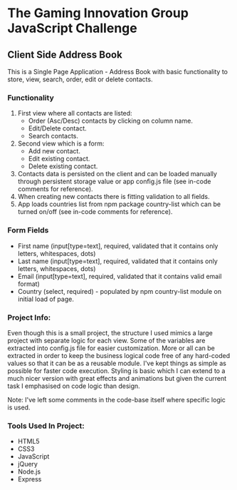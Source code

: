 # The Gaming Innovation Group JavaScript Challenge

## Client Side Address Book
This is a Single Page Application - Address Book with basic functionality to store, view, search, order, edit or delete contacts.

### Functionality
1. First view where all contacts are listed:
    - Order (Asc/Desc) contacts by clicking on column name.
    - Edit/Delete contact.
    - Search contacts.
2. Second view which is a form:
    - Add new contact.
    - Edit existing contact.
    - Delete existing contact.
3. Contacts data is persisted on the client and can be loaded manually through persistent storage value or app config.js file (see in-code comments for reference).
4. When creating new contacts there is fitting validation to all fields.
5. App loads countries list from npm package country-list which can be turned on/off (see in-code comments for reference).

### Form Fields
* First name (input[type=text], required, validated that it contains only letters, whitespaces, dots)
* Last name (input[type=text], required, validated that it contains only letters, whitespaces, dots)
* Email (input[type=text], required, validated that it contains valid email format)
* Country (select, required) - populated by npm country-list module on initial load of page.

### Project Info:
Even though this is a small project, the structure I used mimics a large project with separate logic for each view.
Some of the variables are extracted into config.js file for easier customization. More or all can be extracted in order 
to keep the business logical code free of any hard-coded values so that it can be as a reusable module.
I've kept things as simple as possible for faster code execution. Styling is basic which I can extend to a much nicer
version with great effects and animations but given the current task I emphasised on code logic than design.

Note: I've left some comments in the code-base itself where specific logic is used.

### Tools Used In Project:
* HTML5
* CSS3
* JavaScript
* jQuery
* Node.js
* Express